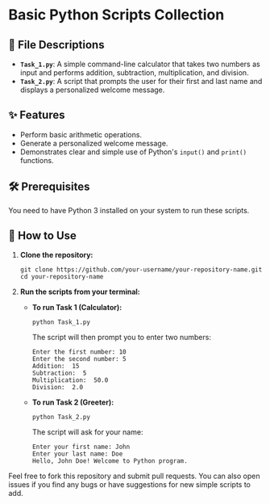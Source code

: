 # Basic Python Scripts Collection

## 📂 File Descriptions

-   **`Task_1.py`**: A simple command-line calculator that takes two numbers as input and performs addition, subtraction, multiplication, and division.
-   **`Task_2.py`**: A script that prompts the user for their first and last name and displays a personalized welcome message.

## ✨ Features

-   Perform basic arithmetic operations.
-   Generate a personalized welcome message.
-   Demonstrates clear and simple use of Python's `input()` and `print()` functions.

## 🛠️ Prerequisites

You need to have Python 3 installed on your system to run these scripts.

## 🚀 How to Use

1.  **Clone the repository:**
    ```
    git clone https://github.com/your-username/your-repository-name.git
    cd your-repository-name
    ```

2.  **Run the scripts from your terminal:**

    *   **To run Task 1 (Calculator):**
        ```
        python Task_1.py
        ```
        The script will then prompt you to enter two numbers:
        ```
        Enter the first number: 10
        Enter the second number: 5
        Addition:  15
        Subtraction:  5
        Multiplication:  50.0
        Division:  2.0
        ```

    *   **To run Task 2 (Greeter):**
        ```
        python Task_2.py
        ```
        The script will ask for your name:
        ```
        Enter your first name: John
        Enter your last name: Doe
        Hello, John Doe! Welcome to Python program.
        ```


Feel free to fork this repository and submit pull requests. You can also open issues if you find any bugs or have suggestions for new simple scripts to add.
```
